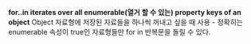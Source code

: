 ---
---


**for..in iterates over all enumerable(열거 할 수 있는) property keys of an object**
Object 자료형에 저장된 자료들을 하나씩 꺼내고 싶을 때 사용﻿ - 정확히는 ﻿enumerable 속성이 true인 자료형들만 for in 반복문을 돌릴 수 있다.

